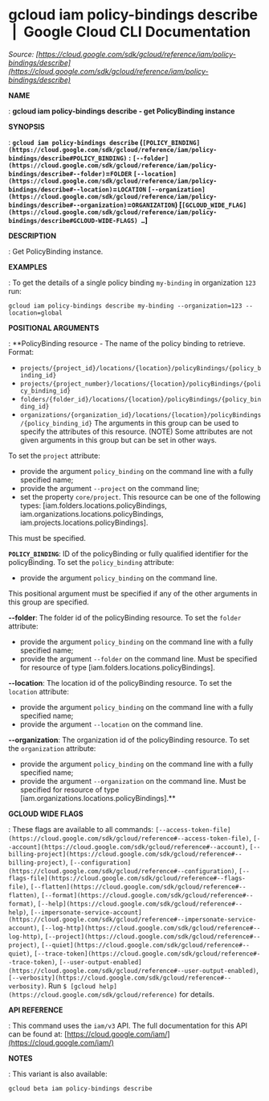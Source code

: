 # gcloud iam policy-bindings describe  |  Google Cloud CLI Documentation

*Source: [https://cloud.google.com/sdk/gcloud/reference/iam/policy-bindings/describe](https://cloud.google.com/sdk/gcloud/reference/iam/policy-bindings/describe)*

**NAME**

: **gcloud iam policy-bindings describe - get PolicyBinding instance**

**SYNOPSIS**

: **`gcloud iam policy-bindings describe` (`[POLICY_BINDING](https://cloud.google.com/sdk/gcloud/reference/iam/policy-bindings/describe#POLICY_BINDING)` : `[--folder](https://cloud.google.com/sdk/gcloud/reference/iam/policy-bindings/describe#--folder)`=`FOLDER` `[--location](https://cloud.google.com/sdk/gcloud/reference/iam/policy-bindings/describe#--location)`=`LOCATION` `[--organization](https://cloud.google.com/sdk/gcloud/reference/iam/policy-bindings/describe#--organization)`=`ORGANIZATION`) [`[GCLOUD_WIDE_FLAG](https://cloud.google.com/sdk/gcloud/reference/iam/policy-bindings/describe#GCLOUD-WIDE-FLAGS) …`]**

**DESCRIPTION**

: Get PolicyBinding instance.

**EXAMPLES**

: To get the details of a single policy binding `my-binding` in
organization `123` run:

```
gcloud iam policy-bindings describe my-binding --organization=123 --location=global
```

**POSITIONAL ARGUMENTS**

: **PolicyBinding resource - The name of the policy binding to retrieve.
Format:

- `projects/{project_id}/locations/{location}/policyBindings/{policy_binding_id}`
- `projects/{project_number}/locations/{location}/policyBindings/{policy_binding_id}`
- `folders/{folder_id}/locations/{location}/policyBindings/{policy_binding_id}`
- `organizations/{organization_id}/locations/{location}/policyBindings/{policy_binding_id}`
The arguments in this group can be used to specify the attributes of this
resource. (NOTE) Some attributes are not given arguments in this group but can
be set in other ways.

To set the `project` attribute:

- provide the argument `policy_binding` on the command line with a
fully specified name;
- provide the argument `--project` on the command line;
- set the property `core/project`. This resource can be one of the
following types: [iam.folders.locations.policyBindings,
iam.organizations.locations.policyBindings,
iam.projects.locations.policyBindings].

This must be specified.

**`POLICY_BINDING`**:
ID of the policyBinding or fully qualified identifier for the policyBinding.
To set the `policy_binding` attribute:

- provide the argument `policy_binding` on the command line.

This positional argument must be specified if any of the other arguments in this
group are specified.

**--folder**:
The folder id of the policyBinding resource.
To set the `folder` attribute:

- provide the argument `policy_binding` on the command line with a
fully specified name;
- provide the argument `--folder` on the command line. Must be
specified for resource of type [iam.folders.locations.policyBindings].

**--location**:
The location id of the policyBinding resource.
To set the `location` attribute:

- provide the argument `policy_binding` on the command line with a
fully specified name;
- provide the argument `--location` on the command line.

**--organization**:
The organization id of the policyBinding resource.
To set the `organization` attribute:

- provide the argument `policy_binding` on the command line with a
fully specified name;
- provide the argument `--organization` on the command line. Must be
specified for resource of type [iam.organizations.locations.policyBindings].**

**GCLOUD WIDE FLAGS**

: These flags are available to all commands: `[--access-token-file](https://cloud.google.com/sdk/gcloud/reference#--access-token-file)`,
`[--account](https://cloud.google.com/sdk/gcloud/reference#--account)`, `[--billing-project](https://cloud.google.com/sdk/gcloud/reference#--billing-project)`,
`[--configuration](https://cloud.google.com/sdk/gcloud/reference#--configuration)`,
`[--flags-file](https://cloud.google.com/sdk/gcloud/reference#--flags-file)`,
`[--flatten](https://cloud.google.com/sdk/gcloud/reference#--flatten)`, `[--format](https://cloud.google.com/sdk/gcloud/reference#--format)`, `[--help](https://cloud.google.com/sdk/gcloud/reference#--help)`, `[--impersonate-service-account](https://cloud.google.com/sdk/gcloud/reference#--impersonate-service-account)`,
`[--log-http](https://cloud.google.com/sdk/gcloud/reference#--log-http)`,
`[--project](https://cloud.google.com/sdk/gcloud/reference#--project)`, `[--quiet](https://cloud.google.com/sdk/gcloud/reference#--quiet)`, `[--trace-token](https://cloud.google.com/sdk/gcloud/reference#--trace-token)`, `[--user-output-enabled](https://cloud.google.com/sdk/gcloud/reference#--user-output-enabled)`,
`[--verbosity](https://cloud.google.com/sdk/gcloud/reference#--verbosity)`.
Run `$ [gcloud help](https://cloud.google.com/sdk/gcloud/reference)` for details.

**API REFERENCE**

: This command uses the `iam/v3` API. The full documentation for this
API can be found at: [https://cloud.google.com/iam/](https://cloud.google.com/iam/)

**NOTES**

: This variant is also available:

```
gcloud beta iam policy-bindings describe
```